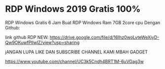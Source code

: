 # RDP Windows 2019 Gratis 100%
RDP Windows Gratis 6 Jam 
Buat RDP Windows Ram 7GB 2core cpu Dengan Github:

link github RDP NEW: https://drive.google.com/file/d/16Ihz0woLvteWeXiyD-Qw9OKuwfPIlwlZ/view?usp=sharing

jANGAN LUPA LIKE DAN SUBSCRIBE CHANNEL KAMI MBAH GADGET

https://www.youtube.com/channel/UC3k5Cndh4BRT1M-6uVGag3w

